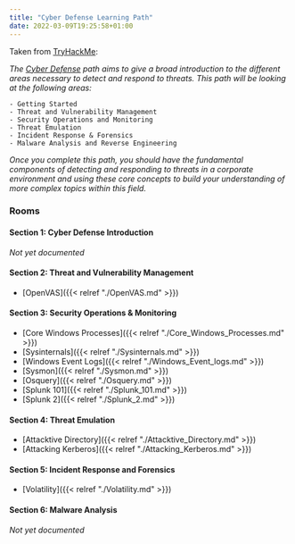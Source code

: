 ```yaml
---
title: "Cyber Defense Learning Path"
date: 2022-03-09T19:25:58+01:00
---
```


Taken from [TryHackMe](https://tryhackme.com/):

_The [Cyber Defense](https://tryhackme.com/path-action/blueteam/join) path aims to give a broad introduction to the different areas necessary to detect and respond to threats. This path will be looking at the following areas:_

    - Getting Started
    - Threat and Vulnerability Management
    - Security Operations and Monitoring
    - Threat Emulation
    - Incident Response & Forensics
    - Malware Analysis and Reverse Engineering

_Once you complete this path, you should have the fundamental components of detecting and responding to threats in a corporate environment and using these core concepts to build your understanding of more complex topics within this field._

### Rooms

#### Section 1: Cyber Defense Introduction

_Not yet documented_

#### Section 2: Threat and Vulnerability Management

- [OpenVAS]({{< relref "./OpenVAS.md" >}})

#### Section 3: Security Operations & Monitoring

- [Core Windows Processes]({{< relref "./Core_Windows_Processes.md" >}})
- [Sysinternals]({{< relref "./Sysinternals.md" >}})
- [Windows Event Logs]({{< relref "./Windows_Event_logs.md" >}})
- [Sysmon]({{< relref "./Sysmon.md" >}})
- [Osquery]({{< relref "./Osquery.md" >}})
- [Splunk 101]({{< relref "./Splunk_101.md" >}})
- [Splunk 2]({{< relref "./Splunk_2.md" >}})

#### Section 4: Threat Emulation

- [Attacktive Directory]({{< relref "./Attacktive_Directory.md" >}})
- [Attacking Kerberos]({{< relref "./Attacking_Kerberos.md" >}})

#### Section 5: Incident Response and Forensics

- [Volatility]({{< relref "./Volatility.md" >}})

#### Section 6: Malware Analysis

_Not yet documented_
